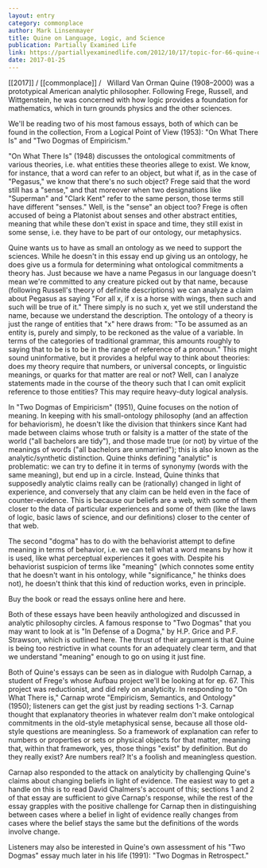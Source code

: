 ```yaml
---
layout: entry
category: commonplace
author: Mark Linsenmayer
title: Quine on Language, Logic, and Science
publication: Partially Examined Life
link: https://partiallyexaminedlife.com/2012/10/17/topic-for-66-quine-on-language-logic-and-science/
date: 2017-01-25
---
```


[[2017]] / [[commonplace]] / 
 
Willard Van Orman Quine (1908–2000) was a prototypical American analytic philosopher. Following Frege, Russell, and Wittgenstein, he was concerned with how logic provides a foundation for mathematics, which in turn grounds physics and the other sciences.

We'll be reading two of his most famous essays, both of which can be found in the collection, From a Logical Point of View (1953): "On What There Is" and "Two Dogmas of Empiricism."

"On What There Is" (1948) discusses the ontological commitments of various theories, i.e. what entities these theories allege to exist. We know, for instance, that a word can refer to an object, but what if, as in the case of "Pegasus," we know that there's no such object? Frege said that the word still has a "sense," and that moreover when two designations like "Superman" and "Clark Kent" refer to the same person, those terms still have different "senses." Well, is the "sense" an object too? Frege is often accused of being a Platonist about senses and other abstract entities, meaning that while these don't exist in space and time, they still exist in some sense, i.e. they have to be part of our ontology, our metaphysics.

Quine wants us to have as small an ontology as we need to support the sciences. While he doesn't in this essay end up giving us an ontology, he does give us a formula for determining what ontological commitments a theory has. Just because we have a name Pegasus in our language doesn't mean we're committed to any creature picked out by that name, because (following Russell's theory of definite descriptions) we can analyze a claim about Pegasus as saying "For all x, if x is a horse with wings, then such and such will be true of it." There simply is no such x, yet we still understand the name, because we understand the description. The ontology of a theory is just the range of entities that "x" here draws from: "To be assumed as an entity is, purely and simply, to be reckoned as the value of a variable. In terms of the categories of traditional grammar, this amounts roughly to saying that to be is to be in the range of reference of a pronoun." This might sound uninformative, but it provides a helpful way to think about theories: does my theory require that numbers, or universal concepts, or linguistic meanings, or quarks for that matter are real or not? Well, can I analyze statements made in the course of the theory such that I can omit explicit reference to those entities? This may require heavy-duty logical analysis.

In "Two Dogmas of Empiricism" (1951), Quine focuses on the notion of meaning. In keeping with his small-ontology philosophy (and an affection for behaviorism), he doesn't like the division that thinkers since Kant had made between claims whose truth or falsity is a matter of the state of the world ("all bachelors are tidy"), and those made true (or not) by virtue of the meanings of words ("all bachelors are unmarried"); this is also known as the analytic/synthetic distinction. Quine thinks defining "analytic" is problematic: we can try to define it in terms of synonymy (words with the same meaning), but end up in a circle. Instead, Quine thinks that supposedly analytic claims really can be (rationally) changed in light of experience, and conversely that any claim can be held even in the face of counter-evidence. This is because our beliefs are a web, with some of them closer to the data of particular experiences and some of them (like the laws of logic, basic laws of science, and our definitions) closer to the center of that web.

The second "dogma" has to do with the behaviorist attempt to define meaning in terms of behavior, i.e. we can tell what a word means by how it is used, like what perceptual experiences it goes with. Despite his behaviorist suspicion of terms like "meaning" (which connotes some entity that he doesn't want in his ontology, while "significance," he thinks does not), he doesn't think that this kind of reduction works, even in principle.

Buy the book or read the essays online here and here.

Both of these essays have been heavily anthologized and discussed in analytic philosophy circles. A famous response to "Two Dogmas" that you may want to look at is "In Defense of a Dogma," by H.P. Grice and P.F. Strawson, which is outlined here. The thrust of their argument is that Quine is being too restrictive in what counts for an adequately clear term, and that we understand "meaning" enough to go on using it just fine.

Both of Quine's essays can be seen as in dialogue with Rudolph Carnap, a student of Frege's whose Aufbau project we'll be looking at for ep. 67. This project was reductionist, and did rely on analyticity. In responding to "On What There is," Carnap wrote "Empiricism, Semantics, and Ontology" (1950); listeners can get the gist just by reading sections 1-3. Carnap thought that explanatory theories in whatever realm don't make ontological commitments in the old-style metaphysical sense, because all those old-style questions are meaningless. So a framework of explanation can refer to numbers or properties or sets or physical objects for that matter, meaning that, within that framework, yes, those things "exist" by definition. But do they really exist? Are numbers real? It's a foolish and meaningless question.

Carnap also responded to the attack on analyticity by challenging Quine's claims about changing beliefs in light of evidence. The easiest way to get a handle on this is to read David Chalmers's account of this; sections 1 and 2 of that essay are sufficient to give Carnap's response, while the rest of the essay grapples with the positive challenge for Carnap then in distinguishing between cases where a belief in light of evidence really changes from cases where the belief stays the same but the definitions of the words involve change.

Listeners may also be interested in Quine's own assessment of his "Two Dogmas" essay much later in his life (1991): "Two Dogmas in Retrospect."